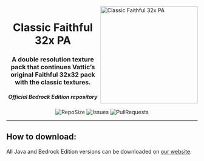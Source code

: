 <img src="https://github.com/Faithful-Resource-Pack/Branding/blob/main/logos/transparent/512/cf32pa_logo.png?raw=true" alt="Classic Faithful 32x PA" align="right" height="256px">
<div align="center">
  <h1>Classic Faithful 32x PA</h1>
  <h3>A double resolution texture pack that continues Vattic’s original Faithful 32x32 pack with the classic textures.</h3>
  <h5><i>Official Bedrock Edition repository</i></h5>

![RepoSize](https://img.shields.io/github/repo-size/ClassicFaithful/32x-Programmer-Art-Bedrock)
![Issues](https://img.shields.io/github/issues/ClassicFaithful/32x-Programmer-Art-Bedrock)
![PullRequests](https://img.shields.io/github/issues-pr/ClassicFaithful/32x-Programmer-Art-Bedrock)
</div>

---

## How to download:
All Java and Bedrock Edition versions can be downloaded on [our website](https://faithfulpack.net/classicfaithful/32x-programmer-art).
